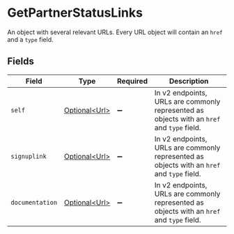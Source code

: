 # GetPartnerStatusLinks

An object with several relevant URLs. Every URL object will contain an `href` and a `type` field.


## Fields

| Field                                                                                      | Type                                                                                       | Required                                                                                   | Description                                                                                |
| ------------------------------------------------------------------------------------------ | ------------------------------------------------------------------------------------------ | ------------------------------------------------------------------------------------------ | ------------------------------------------------------------------------------------------ |
| `self`                                                                                     | [Optional\<Url>](../../models/components/Url.md)                                           | :heavy_minus_sign:                                                                         | In v2 endpoints, URLs are commonly represented as objects with an `href` and `type` field. |
| `signuplink`                                                                               | [Optional\<Url>](../../models/components/Url.md)                                           | :heavy_minus_sign:                                                                         | In v2 endpoints, URLs are commonly represented as objects with an `href` and `type` field. |
| `documentation`                                                                            | [Optional\<Url>](../../models/components/Url.md)                                           | :heavy_minus_sign:                                                                         | In v2 endpoints, URLs are commonly represented as objects with an `href` and `type` field. |